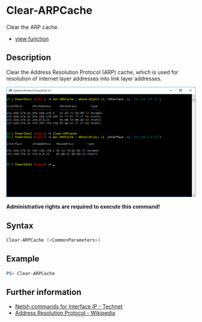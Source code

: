 # Clear-ARPCache

Clear the ARP cache.

* [view function](https://github.com/BornToBeRoot/PowerShell/blob/master/Module/LazyAdmin/Functions/Clear-ARPCache.ps1)

## Description

Clear the Address Resolution Protocol (ARP) cache, which is used for resolution of internet layer addresses into link layer addresses.

![Screenshot](Images/Clear-ARPCache.png?raw=true "Clear-ARPCache")

**Administrative rights are required to execute this command!**

## Syntax

```powershell
Clear-ARPCache [<CommonParameters>]
```

## Example

```powershell
PS> Clear-ARPCache
```

## Further information

* [Netsh commands for Interface IP - Technet](https://technet.microsoft.com/en-us/library/bb490943.aspx)
* [Address Resolution Protocol - Wikipedia](https://en.wikipedia.org/wiki/Address_Resolution_Protocol)